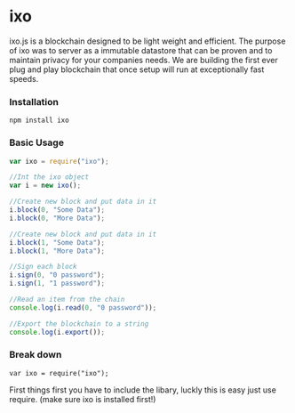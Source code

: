 # ixo
ixo.js is a blockchain designed to be light weight and efficient. The purpose of ixo was to server as a immutable datastore that can be proven and to maintain privacy for your companies needs. We are building the first ever plug and play blockchain that once setup will run at exceptionally fast speeds.

### Installation
```
npm install ixo
```

### Basic Usage
``` javascript
var ixo = require("ixo");

//Int the ixo object
var i = new ixo();

//Create new block and put data in it
i.block(0, "Some Data");
i.block(0, "More Data");

//Create new block and put data in it
i.block(1, "Some Data");
i.block(1, "More Data");

//Sign each block
i.sign(0, "0 password");
i.sign(1, "1 password");

//Read an item from the chain
console.log(i.read(0, "0 password"));

//Export the blockchain to a string
console.log(i.export());
```

### Break down

``` javacript
var ixo = require("ixo");
```

First things first you have to include the libary, luckly this is easy just use require. (make sure ixo is installed first!)